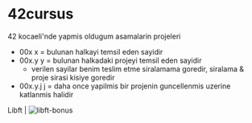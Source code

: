 # 42cursus

42 kocaeli'nde yapmis oldugum asamalarin projeleri
  - 00x  x = bulunan halkayi temsil eden sayidir
  - 00x.y y = bulunan halkadaki projeyi temsil eden sayidir
    - verilen sayilar benim teslim etme siralamama goredir, siralama & proje sirasi kisiye goredir
  - 00x.y.j j = daha once yapilmis bir projenin guncellenmis uzerine katlanmis halidir


Libft | ![libft-bonus](./badges/libftm.png)
